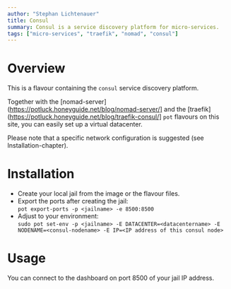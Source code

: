 ```yaml
---
author: "Stephan Lichtenauer"
title: Consul
summary: Consul is a service discovery platform for micro-services.
tags: ["micro-services", "traefik", "nomad", "consul"]
---
```


# Overview

This is a flavour containing the ```consul``` service discovery platform.

Together with the [nomad-server](https://potluck.honeyguide.net/blog/nomad-server/] and the [traefik](https://potluck.honeyguide.net/blog/traefik-consul/] ```pot``` flavours on this site, you can easily set up a virtual datacenter.

Please note that a specific network configuration is suggested (see Installation-chapter).

# Installation

* Create your local jail from the image or the flavour files. 
* Export the ports after creating the jail:     
  ```pot export-ports -p <jailname> -e 8500:8500```
* Adjust to your environment:    
```sudo pot set-env -p <jailname> -E DATACENTER=<datacentername> -E NODENAME=<consul-nodename> -E IP=<IP address of this consul node>```

# Usage

You can connect to the dashboard on port 8500 of your jail IP address.
